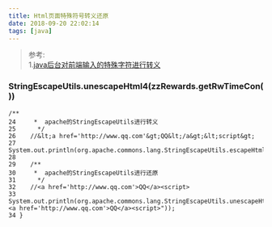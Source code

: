 ```yaml
---
title: Html页面特殊符号转义还原
date: 2018-09-20 22:02:14
tags: [java]
---
```


>参考:  
>1.[java后台对前端输入的特殊字符进行转义](http://www.cnblogs.com/yangzhilong/p/5667165.html)


### **StringEscapeUtils.unescapeHtml4(zzRewards.getRwTimeCon())**
<!--more-->
```
/**
24     *  apache的StringEscapeUtils进行转义
25      */
26    //&lt;a href='http://www.qq.com'&gt;QQ&lt;/a&gt;&lt;script&gt;
27    System.out.println(org.apache.commons.lang.StringEscapeUtils.escapeHtml(str));
28   
29    /**
30     *  apache的StringEscapeUtils进行还原
31      */
32    //<a href='http://www.qq.com'>QQ</a><script>
33    System.out.println(org.apache.commons.lang.StringEscapeUtils.unescapeHtml("<a href='http://www.qq.com'>QQ</a><script>"));
34 }
```

